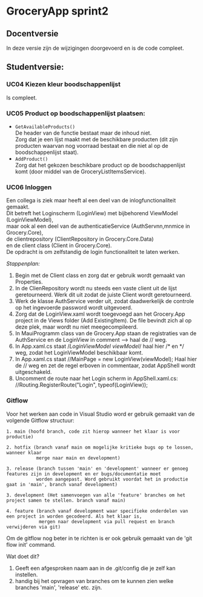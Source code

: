 # GroceryApp sprint2 

## Docentversie  
In deze versie zijn de wijzigingen doorgevoerd en is de code compleet.  

## Studentversie:  
### UC04 Kiezen kleur boodschappenlijst  
Is compleet.

### UC05 Product op boodschappenlijst plaatsen:   
- `GetAvailableProducts()`  
	De header van de functie bestaat maar de inhoud niet.  
	Zorg dat je een lijst maakt met de beschikbare producten (dit zijn producten waarvan nog voorraad bestaat en die niet al op de boodschappenlijst staat).  
- `AddProduct()`   
	Zorg dat het gekozen beschikbare product op de boodschappenlijst komt (door middel van de GroceryListItemsService).  

### UC06 Inloggen  
Een collega is ziek maar heeft al een deel van de inlogfunctionaliteit gemaakt.  
Dit betreft het Loginscherm (LoginView) met bijbehorend ViewModel (LoginViewModel),  
maar ook al een deel van de authenticatieService (AuthServnn,mnmice in Grocery.Core),  
de clientrepository (ClientRepository in Grocery.Core.Data)  
en de client class (Client in Grocery.Core).  
De opdracht is om zelfstandig de login functionaliteit te laten werken.  

*Stappenplan:*  
1. Begin met de Client class en zorg dat er gebruik wordt gemaakt van Properties.  
2. In de ClienRepository wordt nu steeds een vaste client uit de lijst geretourneerd. Werk dit uit zodat de juiste Client wordt geretourneerd.  
3. Werk de klasse AuthService verder uit, zodat daadwerkelijk de controle op het ingevoerde password wordt uitgevoerd.
4. Zorg dat de LoginView.xaml wordt toegevoegd aan het Grocery.App project in de Views folder (Add ExistingItem). De file bevindt zich al op deze plek, maar wordt nu niet meegecompileerd.  
5. In MauiProgramm class van de Grocery.App staan de registraties van de AuthService en de LoginView in comment --> haal de // weg.  
6. In App.xaml.cs staat /*LoginViewModel viewModel*/ haal hier /* en */ weg, zodat het LoginViewModel beschikbaar komt.  
7. In App.xaml.cs staat //MainPage = new LoginView(viewModel); Haal hier de // weg en zet de regel erboven in commentaar, zodat AppShell wordt uitgeschakeld.  
8. Uncomment de route naar het Login scherm in AppShell.xaml.cs: //Routing.RegisterRoute("Login", typeof(LoginView)); 
 
 ### Gitflow

 Voor het werken aan code in Visual Studio word er gebruik gemaakt van de volgende Gitflow structuur: 

 ```
 1. main (hoofd branch, code zit hierop wanneer het klaar is voor productie)

 2. hotfix (branch vanaf main om mogelijke kritieke bugs op te lossen, wanneer klaar 
			merge naar main en development)

 3. release (branch tussen 'main' en 'development' wanneer er genoeg features zijn in development en er bugs/documentatie moet
			worden aangepast. Word gebruikt voordat het in productie gaat in 'main', branch vanaf development)

 3. development (Het samenvoegen van alle 'feature' branches om het project samen te stellen. branch vanaf main)

 4. feature (branch vanaf development waar specifieke onderdelen van een project in worden gecodeerd. Als het klaar is,
			 mergen naar development via pull request en branch verwijderen via git)
```

Om de gitflow nog beter in te richten is er ook gebruik gemaakt van de 'git flow init' command. 

Wat doet dit? 
1. Geeft een afgesproken naam aan in de .git/config die je zelf kan instellen.
2. handig bij het opvragen van branches om te kunnen zien welke branches 'main', 'release' etc. zijn.